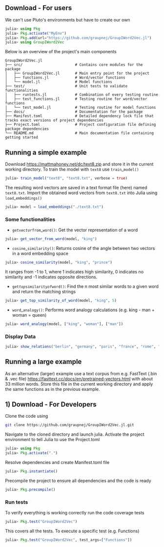 ## Download - For users
We can't use Pluto's environments but have to create our own

```julia
julia> using Pkg
julia> Pkg.activate("MyEnv")
julia> Pkg.add(url="https://github.com/graupnej/GroupIWord2Vec.jl")
julia> using GroupIWord2Vec
```

Below is an overview of the project's main components

```
GroupIWord2Vec.jl               
├── src/                        # Contains core modules for the package
│   ├── GroupIWord2Vec.jl       # Main entry point for the project
│   ├── functions.jl            # Word/vector functions
│   └── model.jl                # Model functions
├── test/                       # Unit tests to validate functionalities
│   ├── runtests.jl             # Combination of every testing routine
│   ├── test_functions.jl       # Testing routine for word/vector functions 
│   └── test_model.jl           # Testing routine for model functions
├── docs/                       # Documentation for the package
├── Manifest.toml               # Detailed dependency lock file that tracks exact versions of project dependencies
├── Project.toml                # Project configuration file defining package dependencies
└── README.md                   # Main documentation file containing getting started
```

## Running a simple example
Download https://mattmahoney.net/dc/text8.zip and store it in the current working directory. To train the model with ``text8`` use ``train``_``model()``

```julia
julia> train_model("text8", "text8.txt", verbose = true)
```

The resulting word vectors are saved in a text format file (here) named ``text8.txt``.
Import the obtained word vectors from ``text8.txt`` into Julia using ``load``_``embeddings()``

```julia
julia> model = load_embeddings("./text8.txt")
```

### Some functionalities

- ``get``_``vector``_``from``_``word()``: Get the vector representation of a word

```julia
julia> get_vector_from_word(model, "king")
```

- ``cosine``_``similarity()``: Returns cosine of the angle between two vectors in a word embedding space

```julia
julia> cosine_similarity(model, "king", "prince")
```

It ranges from -1 to 1, where 1 indicates high similarity, 0 indicates no similarity and -1 indicates opposite directions.
 
- ``get``_``top``_``similarity``_``of``_``word()``: Find the n most similar words to a given word and return the matching strings

```julia
julia> get_top_similarity_of_word(model, "king", 5)
```

- ``word``_``analogy()``: Performs word analogy calculations (e.g. king - man + woman = queen)
  
```julia
julia> word_analogy(model, ["king", "woman"], ["man"])
```

### Display Data

```julia
julia> show_relations("berlin", "germany", "paris", "france", "rome", "apple", wv=model, save_path="my_custom_plot.png")
```

## Running a large example
As an alternative (larger) example use a text corpus from e.g. FastText (.bin & .vec file) https://fasttext.cc/docs/en/pretrained-vectors.html with about 33 million words. Store this file in the current working directory and apply the same functions as in the previous example.

## 1) Download - For Developers
Clone the code using

``` bash
git clone https://github.com/graupnej/GroupIWord2Vec.jl.git
```

Navigate to the cloned directory and launch julia. Activate the project environment to tell Julia to use the Project.toml

```julia
julia> using Pkg
julia> Pkg.activate(".")
```

Resolve dependencies and create Manifest.toml file

```julia
julia> Pkg.instantiate()
```

Precompile the project to ensure all dependencies and the code is ready

```julia
julia> Pkg.precompile()
```

### Run tests
To verify everything is working correctly run the code coverage tests

```julia
julia> Pkg.test("GroupIWord2Vec")
```

This covers all the tests. To execute a specific test (e.g. Functions)

```julia
julia> Pkg.test("GroupIWord2Vec", test_args=["Functions"])
```

